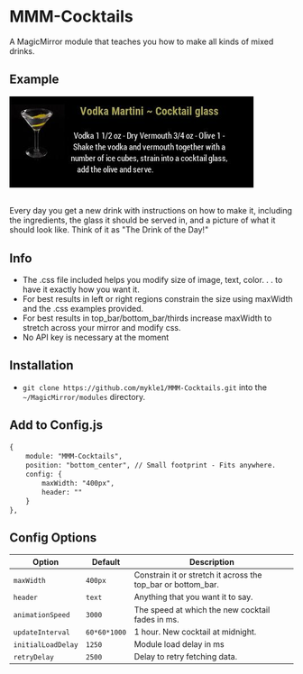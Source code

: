 # MMM-Cocktails
A MagicMirror module that teaches you how to make all kinds of mixed drinks.

## Example 

![](pic.JPG)
##
Every day you get a new drink with instructions on how to make it, including the ingredients, the glass it should be served in, and a picture of what it should look like. Think of it as "The Drink of the Day!"

## Info

* The .css file included helps you modify size of image, text, color. . . to have it exactly how you want it.
* For best results in left or right regions constrain the size using maxWidth and the .css examples provided.
* For best results in top_bar/bottom_bar/thirds increase maxWidth to stretch across your mirror and modify css.
* No API key is necessary at the moment

## Installation

* `git clone https://github.com/mykle1/MMM-Cocktails.git` into the `~/MagicMirror/modules` directory.

## Add to Config.js

    {
        module: "MMM-Cocktails",
        position: "bottom_center", // Small footprint - Fits anywhere.
        config: {
            maxWidth: "400px",
            header: ""
        }
    },

## Config Options

| **Option** | **Default** | **Description** |
| --- | --- | --- |
| `maxWidth` | `400px` | Constrain it or stretch it across the top_bar or bottom_bar. |
| `header` | `text` | Anything that you want it to say. |
| `animationSpeed` | `3000` | The speed at which the new cocktail fades in ms. |
| `updateInterval` | `60*60*1000` | 1 hour. New cocktail at midnight. |
| `initialLoadDelay` | `1250` | Module load delay in ms |
| `retryDelay` | `2500`  |Delay to retry fetching data. |
